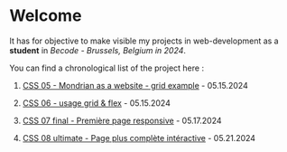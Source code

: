 # Welcome

It has for objective to make visible my projects in web-development as a **student** in *Becode - Brussels, Belgium in 2024*.

You can find a chronological list of the project here :

1. [CSS 05 - Mondrian as a website - grid example](https://artdorc.github.io/BECODE-CSS-pixel-perfect/Mondrian-responsive) - 05.15.2024  

2. [CSS 06 - usage grid & flex](https://artdorc.github.io/BECODE-CSS-pixel-perfect/06-Grid-exercise01) - 05.15.2024

3. [CSS 07 final - Première page responsive](https://artdorc.github.io/BECODE-CSS-pixel-perfect/07-final-CSS-grid-responsive) - 05.17.2024

4. [CSS 08 ultimate - Page plus complète intéractive](https://artdorc.github.io/BECODE-CSS-pixel-perfect/08-ultimate-CSS) - 05.21.2024
